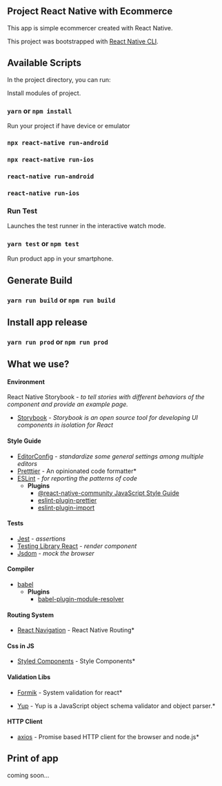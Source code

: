 ## Project React Native with Ecommerce

This app is simple ecommercer created with React Native.

This project was bootstrapped with [React Native CLI](https://facebook.github.io/react-native/docs/getting-started).

## Available Scripts

In the project directory, you can run:

Install modules of project.

### `yarn` or `npm install`

Run your project if have device or emulator

### `npx react-native run-android`

### `npx react-native run-ios`

### `react-native run-android`

### `react-native run-ios`

### Run Test

Launches the test runner in the interactive watch mode.<br>

### `yarn test` or `npm test`

Run product app in your smartphone.<br>
## Generate Build
### `yarn run build` or `npm run build`

## Install app release
### `yarn run prod` or `npm run prod`

## What we use?

#### Environment

React Native Storybook - _to tell stories with different behaviors of the component and provide an example page._

- [Storybook](https://storybook.js.org/) - _Storybook is an open source tool for developing UI components in isolation for React_

#### Style Guide

- [EditorConfig](http://editorconfig.org/) - _standardize some general settings among multiple editors_
- [Pretttier](https://prettier.io/) - An opinionated code formatter\*
- [ESLint](http://eslint.org/) - _for reporting the patterns of code_
  - **Plugins**
    - [@react-native-community JavaScript Style Guide](https://github.com/facebook/react-native/tree/master/packages/eslint-config-react-native-community)
    - [eslint-plugin-prettier](https://github.com/prettier/eslint-plugin-prettier)
    - [eslint-plugin-import](https://github.com/benmosher/eslint-plugin-import)

#### Tests

- [Jest](https://github.com/chaijs/chai) - _assertions_
- [Testing Library React](https://testing-library.com/docs/react-testing-library/intro) - _render component_
- [Jsdom](https://github.com/tmpvar/jsdom) - _mock the browser_

#### Compiler

- [babel](https://babeljs.io/)
  - **Plugins**
    - [babel-plugin-module-resolver](https://github.com/tleunen/babel-plugin-module-resolver)

#### Routing System

- [React Navigation](https://reactnavigation.org/docs/en/getting-started.html) - React Native Routing\*

#### Css in JS

- [Styled Components](https://styled-components.com) - Style Components\*

#### Validation Libs

- [Formik](https://jaredpalmer.com/formik/docs/overview) - System validation for react\*

- [Yup](https://github.com/jquense/yup) - Yup is a JavaScript object schema validator and object parser.\*

#### HTTP Client

- [axios](https://github.com/axios/axios) - Promise based HTTP client for the browser and node.js\*

## Print of app

coming soon...
